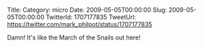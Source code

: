 Title: 
Category: micro
Date: 2009-05-05T00:00:00
Slug: 2009-05-05T00:00:00
TwitterId: 1707177835
TweetUrl: https://twitter.com/mark_philpot/status/1707177835

Damn! It's like the March of the Snails out here!